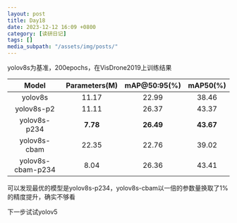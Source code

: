 ```yaml
---
layout: post
title: Day18
date: 2023-12-12 16:09 +0800
category: [读研日记]
tags: []
media_subpath: "/assets/img/posts/"
---
```


yolov8s为基准，200epochs，在VisDrone2019上训练结果

|Model            |Parameters(M)|mAP@50:95(%)|mAP50(%) |
|:---:            |:---:        |:---:       |:---:    |
|yolov8s          |11.17        |22.99       |38.46    |
|yolov8s-p2       |11.11        |26.37       |43.37    |
|yolov8s-p234     |**7.78**     |**26.49**   |**43.67**|
|yolov8s-cbam     |22.35        |22.76       |39.02    |
|yolov8s-cbam-p234|8.04         |26.36       |43.41    |

可以发现最优的模型是yolov8s-p234，yolov8s-cbam以一倍的参数量换取了1%的精度提升，确实不够看

下一步试试yolov5
